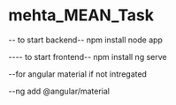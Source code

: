 # mehta_MEAN_Task

-- to start backend--
npm install
node app

---- to start frontend--
npm install
ng serve

--for angular material if not intregated

--ng add @angular/material

